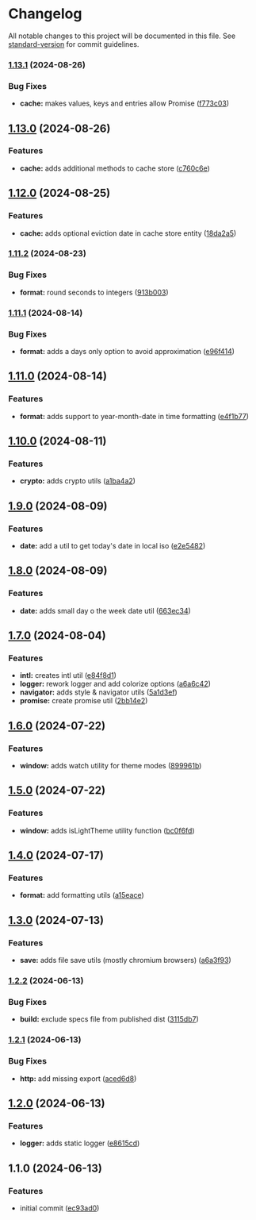 # Changelog

All notable changes to this project will be documented in this file. See [standard-version](https://github.com/conventional-changelog/standard-version) for commit guidelines.

### [1.13.1](https://github.com/dvcol/common-utils/compare/v1.13.0...v1.13.1) (2024-08-26)


### Bug Fixes

* **cache:** makes values, keys and entries allow Promise ([f773c03](https://github.com/dvcol/common-utils/commit/f773c038e37647d212e4a52a39bf3389be405009))

## [1.13.0](https://github.com/dvcol/common-utils/compare/v1.12.0...v1.13.0) (2024-08-26)


### Features

* **cache:** adds additional methods to cache store ([c760c6e](https://github.com/dvcol/common-utils/commit/c760c6e526a8f741d94254bb128f1cd08183acac))

## [1.12.0](https://github.com/dvcol/common-utils/compare/v1.11.2...v1.12.0) (2024-08-25)


### Features

* **cache:** adds optional eviction date in cache store entity ([18da2a5](https://github.com/dvcol/common-utils/commit/18da2a57668dd8111db5e72933eb46d34520d4c7))

### [1.11.2](https://github.com/dvcol/common-utils/compare/v1.11.1...v1.11.2) (2024-08-23)


### Bug Fixes

* **format:** round seconds to integers ([913b003](https://github.com/dvcol/common-utils/commit/913b003e5f26a668f65278f21b23d08e2aa109d6))

### [1.11.1](https://github.com/dvcol/common-utils/compare/v1.11.0...v1.11.1) (2024-08-14)


### Bug Fixes

* **format:** adds a days only option to avoid approximation ([e96f414](https://github.com/dvcol/common-utils/commit/e96f414500aaaf156f8bc2df8f0c50b360a0dd1b))

## [1.11.0](https://github.com/dvcol/common-utils/compare/v1.10.0...v1.11.0) (2024-08-14)


### Features

* **format:** adds support to year-month-date in time formatting ([e4f1b77](https://github.com/dvcol/common-utils/commit/e4f1b776f16bee2e81e11c266e7b105bee059305))

## [1.10.0](https://github.com/dvcol/common-utils/compare/v1.9.0...v1.10.0) (2024-08-11)


### Features

* **crypto:** adds crypto utils ([a1ba4a2](https://github.com/dvcol/common-utils/commit/a1ba4a2e594741bec6fafaefc781c7228ef3190a))

## [1.9.0](https://github.com/dvcol/common-utils/compare/v1.8.0...v1.9.0) (2024-08-09)


### Features

* **date:** add a util to get today's date in local iso ([e2e5482](https://github.com/dvcol/common-utils/commit/e2e548231250bae6e3c7d9776c9ea2d5099758f3))

## [1.8.0](https://github.com/dvcol/common-utils/compare/v1.7.0...v1.8.0) (2024-08-09)


### Features

* **date:** adds small day o the week date util ([663ec34](https://github.com/dvcol/common-utils/commit/663ec347f069c23ac50af49f446abb28fa557aad))

## [1.7.0](https://github.com/dvcol/common-utils/compare/v1.6.0...v1.7.0) (2024-08-04)


### Features

* **intl:** creates intl util ([e84f8d1](https://github.com/dvcol/common-utils/commit/e84f8d1ebd0ee22cbd4b15275fbd35cb4759a653))
* **logger:** rework logger and add colorize options ([a6a6c42](https://github.com/dvcol/common-utils/commit/a6a6c427a0c88d6d56a88b87ae74d450619eaf21))
* **navigator:** adds style & navigator utils ([5a1d3ef](https://github.com/dvcol/common-utils/commit/5a1d3ef9fd730d07e9a098fba015e8799460d3c2))
* **promise:** create promise util ([2bb14e2](https://github.com/dvcol/common-utils/commit/2bb14e25af70ce5217fd7f0c7694b89182ae7c1b))

## [1.6.0](https://github.com/dvcol/common-utils/compare/v1.5.0...v1.6.0) (2024-07-22)


### Features

* **window:** adds watch utility for theme modes ([899961b](https://github.com/dvcol/common-utils/commit/899961b15ffe07ef8e6e7c35a91267f6b5010dfb))

## [1.5.0](https://github.com/dvcol/common-utils/compare/v1.4.0...v1.5.0) (2024-07-22)


### Features

* **window:** adds isLightTheme utility function ([bc0f6fd](https://github.com/dvcol/common-utils/commit/bc0f6fd4b8e68915800de71dcfd785d4483b3f31))

## [1.4.0](https://github.com/dvcol/common-utils/compare/v1.3.0...v1.4.0) (2024-07-17)


### Features

* **format:** add formatting utils ([a15eace](https://github.com/dvcol/common-utils/commit/a15eace5658dda342de130ea9975e48d30dd34d8))

## [1.3.0](https://github.com/dvcol/common-utils/compare/v1.2.2...v1.3.0) (2024-07-13)


### Features

* **save:** adds file save utils (mostly chromium browsers) ([a6a3f93](https://github.com/dvcol/common-utils/commit/a6a3f9300f33df8ec401c5cc8bd1da7d75f7bb94))

### [1.2.2](https://github.com/dvcol/common-utils/compare/v1.2.1...v1.2.2) (2024-06-13)


### Bug Fixes

* **build:** exclude specs file from published dist ([3115db7](https://github.com/dvcol/common-utils/commit/3115db722367f2eeaf1b795b67c068ceb8647141))

### [1.2.1](https://github.com/dvcol/common-utils/compare/v1.2.0...v1.2.1) (2024-06-13)


### Bug Fixes

* **http:** add missing export ([aced6d8](https://github.com/dvcol/common-utils/commit/aced6d8e0e5b7a02268f23d5fcbccb18821dac92))

## [1.2.0](https://github.com/dvcol/common-utils/compare/v1.1.0...v1.2.0) (2024-06-13)


### Features

* **logger:** adds static logger ([e8615cd](https://github.com/dvcol/common-utils/commit/e8615cd96c05bd386d185d31f5e3f8d6ae867024))

## 1.1.0 (2024-06-13)


### Features

* initial commit ([ec93ad0](https://github.com/dvcol/common-utils/commit/ec93ad02e5b8e10ab6223259ccdc13bd1cbd9418))
